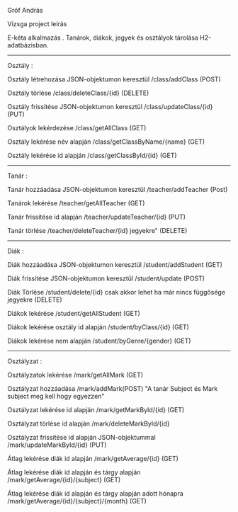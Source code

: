 Gróf András

Vizsga project leírás

E-kéta alkalmazás . Tanárok, diákok, jegyek és osztályok tárolása H2-adatbázisban.

------------------------------------------------------------------------------

Osztály :

Osztály létrehozása JSON-objektumon keresztül /class/addClass (POST)

Osztály törlése /class/deleteClass/{id} (DELETE)

Osztály frissítése JSON-objektumon keresztül /class/updateClass/{id} (PUT)

Osztályok lekérdezése /class/getAllClass (GET)

Osztály lekérése név alapján /class/getClassByName/{name} (GET)

Osztály lekérése id alapján /class/getClassById/{id} (GET)

------------------------------------------------------------------------------

Tanár :

Tanár hozzáadása JSON-objektumon keresztül /teacher/addTeacher (Post)

Tanárok lekérése /teacher/getAllTeacher (GET)

Tanár frissítése id alapján /teacher/updateTeacher/{id} (PUT)

Tanár törlése /teacher/deleteTeacher/{id}   jegyekre" (DELETE)

------------------------------------------------------------------------------

Diák :

Diák hozzáadása JSON-objektumon keresztül /student/addStudent (GET)

Diák frissítése JSON-objektumon keresztül /student/update (POST)

Diák Törlése /student/delete/{id} csak akkor lehet ha már nincs függősége jegyekre (DELETE)

Diákok lekérése /student/getAllStudent (GET)

Diákok lekérése osztály id alapján /student/byClass/{id} (GET)

Diákok lekérése nem alapján /student/byGenre/{gender} (GET)

------------------------------------------------------------------------------

Osztályzat :

Osztályzatok lekérése /mark/getAllMark (GET)

Osztályzat hozzáadása /mark/addMark(POST) "A tanár Subject és Mark subject meg kell hogy egyezzen"

Osztályzat lekérése id alapján /mark/getMarkById/{id} (GET)

Osztályzat törlése id alapján /mark/deleteMarkById/{id} 

Osztályzat frissítése id alapján JSON-objektummal /mark/updateMarkById/{id} (PUT)

Átlag lekérése diák id alapján /mark/getAverage/{id} (GET)

Átlag lekérése diák id alapján és tárgy alapján /mark/getAverage/{id}/{subject} (GET)

Átlag lekérése diák id alapján és tárgy alapján adott hónapra /mark/getAverage/{id}/{subject}/{month} (GET)




